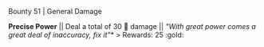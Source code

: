 Bounty 51 | General Damage

**Precise Power** || Deal a total of 30 :dart: damage ||
*"With great power comes a great deal of inaccuracy, fix it"** >
Rewards: 25 :gold:
